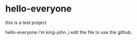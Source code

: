 # hello-everyone
this is a test project 

hello-everyone i'm king-john ,i edit the file to use the github.
